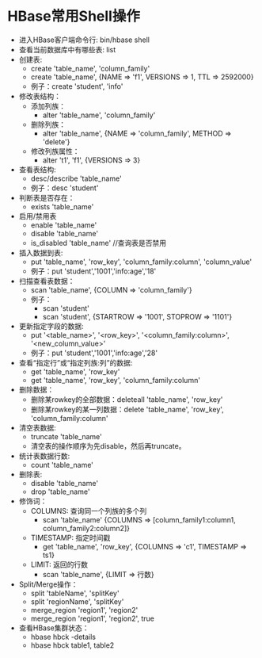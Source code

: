 # HBase常用Shell操作

  - 进入HBase客户端命令行: bin/hbase shell
  - 查看当前数据库中有哪些表: list
  - 创建表: 
    - create 'table_name', 'column_family'
    - create 'table_name', {NAME => 'f1', VERSIONS => 1, TTL => 2592000}
    - 例子：create 'student', 'info'
  - 修改表结构：
    - 添加列族：
      - alter 'table_name', 'column_family'
    - 删除列族：
      - alter 'table_name', {NAME => 'column_family', METHOD => 'delete'}
    - 修改列族属性：
      - alter 't1', 'f1', {VERSIONS => 3}
  - 查看表结构:
    - desc/describe 'table_name'
    - 例子：desc 'student'
  - 判断表是否存在：
    - exists 'table_name'
  - 启用/禁用表
    - enable 'table_name'
    - disable 'table_name'
    - is_disabled 'table_name' //查询表是否禁用
  - 插入数据到表: 
    - put 'table_name', 'row_key', 'column_family:column', 'column_value'
    - 例子：put 'student','1001','info:age','18'
  - 扫描查看表数据：
    - scan 'table_name', {COLUMN => 'column_family'}
    - 例子：
      - scan 'student'
      - scan 'student', {STARTROW => '1001', STOPROW => '1101'}
  - 更新指定字段的数据:
    - put '<table_name>', '<row_key>', '<column_family:column>', '<new_column_value>'
    - 例子：put 'student','1001','info:age','28'
  - 查看“指定行”或“指定列族:列”的数据:
    - get 'table_name', 'row_key'
    - get 'table_name', 'row_key', 'column_family:column'
  - 删除数据：
    - 删除某rowkey的全部数据：deleteall 'table_name', 'row_key'
    - 删除某rowkey的某一列数据：delete 'table_name', 'row_key', 'column_family:column'
  - 清空表数据:
    - truncate 'table_name'
    - 清空表的操作顺序为先disable，然后再truncate。
  - 统计表数据行数:
    - count 'table_name'
  - 删除表:
    - disable 'table_name'
    - drop 'table_name'
  - 修饰词：
    - COLUMNS: 查询同一个列族的多个列
      - scan 'table_name' {COLUMNS => [column_family1:column1, column_family2:column2]}
    - TIMESTAMP: 指定时间戳
      - get 'table_name', 'row_key', {COLUMNS => 'c1', TIMESTAMP => ts1}
    - LIMIT: 返回的行数
      - scan 'table_name', {LIMIT => 行数}
  - Split/Merge操作：
    - split 'tableName', 'splitKey'
    - split 'regionName', 'splitKey'
    - merge_region 'region1', 'region2'
    - merge_region 'region1', 'region2', true
  - 查看HBase集群状态：
    - hbase hbck -details
    - hbase hbck table1, table2
    
  
  
